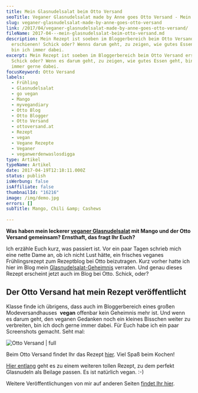 ```yaml
---
title: Mein Glasnudelsalat beim Otto Versand
seoTitle: Veganer Glasnudelsalat made by Anne goes Otto Versand - Mein Rezept bei Otto
slug: veganer-glasnudelsalat-made-by-anne-goes-otto-versand
link: /2017/04/veganer-glasnudelsalat-made-by-anne-goes-otto-versand/
fileName: 2017-04---mein-glasnudelsalat-beim-otto-versand.md
description: Mein Rezept ist soeben im Bloggerbereich beim Otto Versand
  erschienen! Schick oder? Wenns darum geht, zu zeigen, wie gutes Essen geht,
  bin ich immer dabei.
excerpt: Mein Rezept ist soeben im Bloggerbereich beim Otto Versand erschienen!
  Schick oder? Wenn es darum geht, zu zeigen, wie gutes Essen geht, bin ich
  immer gerne dabei.
focusKeyword: Otto Versand
labels:
  - Frühling
  - Glasnudelsalat
  - go vegan
  - Mango
  - myvegandiary
  - Otto Blog
  - Otto Blogger
  - Otto Versand
  - ottoversand.at
  - Rezept
  - vegan
  - Vegane Rezepte
  - Veganer
  - veganwerdenwaslosdigga
type: Artikel
typeName: Artikel
date: 2017-04-19T12:18:11.000Z
status: publish
isWerbung: false
isAffiliate: false
thumbnailId: "16216"
image: /img/demo.jpg
errors: []
subTitle: Mango, Chili &amp; Cashews
  
---
```


**Was haben mein leckerer
[veganer Glasnudelsalat](/2017/03/glasnudelsalat-mit-mango-vegan/) mit Mango und
der Otto Versand gemeinsam? Ernsthaft, das fragt Ihr Euch?**

Ich erzähle Euch kurz, was passiert ist. Vor ein paar Tagen schrieb mich eine
nette Dame an, ob ich nicht Lust hätte, ein frisches veganes Frühlingsrezept zum
Rezeptblog bei Otto beizutragen. Kurz vorher hatte ich hier im Blog mein
[Glasnudelsalat-Geheimnis](/2017/03/glasnudelsalat-mit-mango-vegan/) verraten.
Und genau dieses Rezept erscheint jetzt auch im Blog bei Otto. Schick, oder?

## Der Otto Versand hat mein Rezept veröffentlicht

Klasse finde ich übrigens, dass auch im Bloggerbereich eines großen
Modeversandhauses  **vegan** offenbar kein Geheimnis mehr ist. Und wenn es darum
geht, den veganen Gedanken noch ein kleines Bisschen weiter zu verbreiten, bin
ich doch gerne immer dabei. Für Euch habe ich ein paar Screenshots gemacht. Seht
mal:

![Otto Versand | full](http://cardamonchai.com/wp-content/uploads/2017/04/Bildschirmfoto-2017-04-19-um-15.00.06.png)

Beim Otto Versand findet Ihr das Rezept
[hier](http://www.ottoversand.at/magazin/fruehlingsleichte-rezepte/#vegan). Viel
Spaß beim Kochen!

[Hier entlang](/2016/01/seitan-a-la-herzmann/) geht es zu einem weiteren tollen
Rezept, zu dem perfekt Glasnudeln als Beilage passen. Es ist natürlich vegan.
:-)

Weitere Veröffentlichungen von mir auf anderen Seiten
[findet Ihr hier](/andere-blogs/).

  